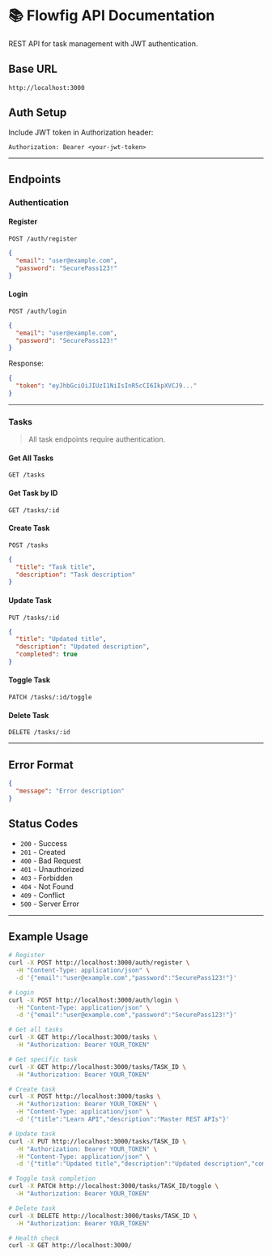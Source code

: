 # 📚 Flowfig API Documentation

REST API for task management with JWT authentication.

## Base URL

```text
http://localhost:3000
```

## Auth Setup

Include JWT token in Authorization header:

```text
Authorization: Bearer <your-jwt-token>
```

---

## Endpoints

### Authentication

#### Register

`POST /auth/register`

```json
{
  "email": "user@example.com",
  "password": "SecurePass123!"
}
```

#### Login

`POST /auth/login`

```json
{
  "email": "user@example.com",
  "password": "SecurePass123!"
}
```

Response:

```json
{
  "token": "eyJhbGciOiJIUzI1NiIsInR5cCI6IkpXVCJ9..."
}
```

---

### Tasks

> All task endpoints require authentication.

#### Get All Tasks

`GET /tasks`

#### Get Task by ID

`GET /tasks/:id`

#### Create Task

`POST /tasks`

```json
{
  "title": "Task title",
  "description": "Task description"
}
```

#### Update Task

`PUT /tasks/:id`

```json
{
  "title": "Updated title",
  "description": "Updated description",
  "completed": true
}
```

#### Toggle Task

`PATCH /tasks/:id/toggle`

#### Delete Task

`DELETE /tasks/:id`

---

## Error Format

```json
{
  "message": "Error description"
}
```

## Status Codes

- `200` - Success
- `201` - Created
- `400` - Bad Request
- `401` - Unauthorized
- `403` - Forbidden
- `404` - Not Found
- `409` - Conflict
- `500` - Server Error

---

## Example Usage

```bash
# Register
curl -X POST http://localhost:3000/auth/register \
  -H "Content-Type: application/json" \
  -d '{"email":"user@example.com","password":"SecurePass123!"}'

# Login
curl -X POST http://localhost:3000/auth/login \
  -H "Content-Type: application/json" \
  -d '{"email":"user@example.com","password":"SecurePass123!"}'

# Get all tasks
curl -X GET http://localhost:3000/tasks \
  -H "Authorization: Bearer YOUR_TOKEN"

# Get specific task
curl -X GET http://localhost:3000/tasks/TASK_ID \
  -H "Authorization: Bearer YOUR_TOKEN"

# Create task
curl -X POST http://localhost:3000/tasks \
  -H "Authorization: Bearer YOUR_TOKEN" \
  -H "Content-Type: application/json" \
  -d '{"title":"Learn API","description":"Master REST APIs"}'

# Update task
curl -X PUT http://localhost:3000/tasks/TASK_ID \
  -H "Authorization: Bearer YOUR_TOKEN" \
  -H "Content-Type: application/json" \
  -d '{"title":"Updated title","description":"Updated description","completed":true}'

# Toggle task completion
curl -X PATCH http://localhost:3000/tasks/TASK_ID/toggle \
  -H "Authorization: Bearer YOUR_TOKEN"

# Delete task
curl -X DELETE http://localhost:3000/tasks/TASK_ID \
  -H "Authorization: Bearer YOUR_TOKEN"

# Health check
curl -X GET http://localhost:3000/
```
